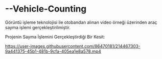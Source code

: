 # --Vehicle-Counting
Görüntü işleme teknolojisi ile otobandan alınan video örneği üzerinden araç sayma işlemi gerçekleştirilmiştir.

Projenin Sayma İşlemini Gerçekleştirdiği Bir Kesit:



https://user-images.githubusercontent.com/86470181/214467303-9a441375-45b1-481b-9cfa-405ea1e8a578.mp4

